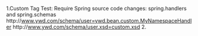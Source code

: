 1.Custom Tag Test: Require Spring source code changes: spring.handlers and spring.schemas
	http\://www.ywd.com/schema/user=ywd.bean.custom.MyNamespaceHandler
	http\://www.ywd.com/schema/user.xsd=custom.xsd
2.